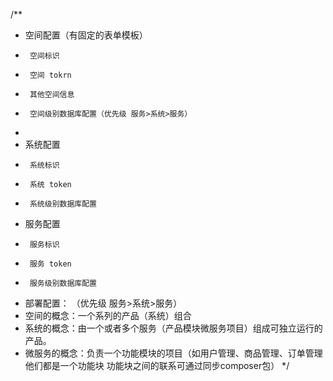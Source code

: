 /**
 * 空间配置（有固定的表单模板）
 *      空间标识
 *      空间 tokrn
 *      其他空间信息
 *      空间级别数据库配置（优先级 服务>系统>服务）
 *
 * 系统配置
 *      系统标识
 *      系统 token
 *      系统级别数据库配置
 * 服务配置
 *      服务标识
 *      服务 token
 *      服务级别数据库配置
 * 部署配置： （优先级 服务>系统>服务）
 * 空间的概念：一个系列的产品（系统）组合
 * 系统的概念：由一个或者多个服务（产品模块微服务项目）组成可独立运行的产品。
 * 微服务的概念：负责一个功能模块的项目（如用户管理、商品管理、订单管理他们都是一个功能块 功能块之间的联系可通过同步composer包）
 */